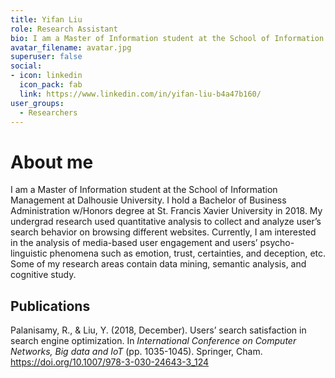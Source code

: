 ```yaml
---
title: Yifan Liu
role: Research Assistant
bio: I am a Master of Information student at the School of Information Management at Dalhousie University. I hold a Bachelor of Business Administration w/Honors degree at St. Francis Xavier University in 2018. My undergrad research used quantitative analysis to collect and analyze user’s search behavior on browsing different websites. Currently, I am interested in the analysis of media-based user engagement and users’ psycho-linguistic phenomena such as emotion, trust, certainties, and deception, etc. Some of my research areas contain data mining, semantic analysis, and cognitive study.
avatar_filename: avatar.jpg
superuser: false
social:
- icon: linkedin
  icon_pack: fab
  link: https://www.linkedin.com/in/yifan-liu-b4a47b160/
user_groups:
  - Researchers
---
```


# About me
I am a Master of Information student at the School of Information Management at Dalhousie University. I hold a Bachelor of Business Administration w/Honors degree at St. Francis Xavier University in 2018.
My undergrad research used quantitative analysis to collect and analyze user’s search behavior on browsing different websites. Currently, I am interested in the analysis of media-based user engagement and users’ psycho-linguistic phenomena such as emotion, trust, certainties, and deception, etc. Some of my research areas contain data mining, semantic analysis, and cognitive study.

## Publications
Palanisamy, R., & Liu, Y. (2018, December). Users’ search satisfaction in search engine 
optimization. In *International Conference on Computer Networks, Big data and IoT* (pp. 1035-1045). Springer, Cham. https://doi.org/10.1007/978-3-030-24643-3_124  
